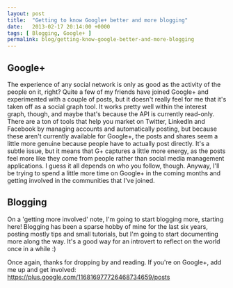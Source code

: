```yaml
---
layout: post
title:  "Getting to know Google+ better and more blogging"
date:   2013-02-17 20:14:00 +0000
tags: [ Blogging, Google+ ]
permalink: blog/getting-know-google-better-and-more-blogging
---
```

## Google+
The experience of any social network is only as good as the activity of the people on it, right? Quite a few of my friends have joined Google+ and experimented with a couple of posts, but it doesn't really feel for me that it's taken off as a social graph tool. It works pretty well within the interest graph, though, and maybe that's because the API is currently read-only. There are a ton of tools that help you market on Twitter, LinkedIn and Facebook by managing accounts and automatically posting, but because these aren't currently available for Google+, the posts and shares seem a little more genuine because people have to actually post directly. It's a subtle issue, but it means that G+ captures a little more energy, as the posts feel more like they come from people rather than social media management applications. I guess it all depends on who you follow, though. Anyway, I'll be trying to spend a little more time on Google+ in the coming months and getting involved in the communities that I've joined.

## Blogging
On a 'getting more involved' note, I'm going to start blogging more, starting here! Blogging has been a sparse hobby of mine for the last six years, posting mostly tips and small tutorials, but I'm going to start documenting more along the way. It's a good way for an introvert to reflect on the world once in a while :)

Once again, thanks for dropping by and reading. If you're on Google+, add me up and get involved: <https://plus.google.com/116816977726468734659/posts>